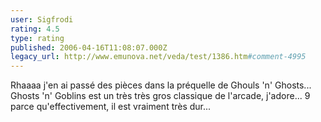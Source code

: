```yaml
---
user: Sigfrodi
rating: 4.5
type: rating
published: 2006-04-16T11:08:07.000Z
legacy_url: http://www.emunova.net/veda/test/1386.htm#comment-4995
---
```

Rhaaaa j'en ai passé des pièces dans la préquelle de Ghouls 'n' Ghosts... Ghosts 'n' Goblins est un très très gros classique de l'arcade, j'adore... 9 parce qu'effectivement, il est vraiment très dur...